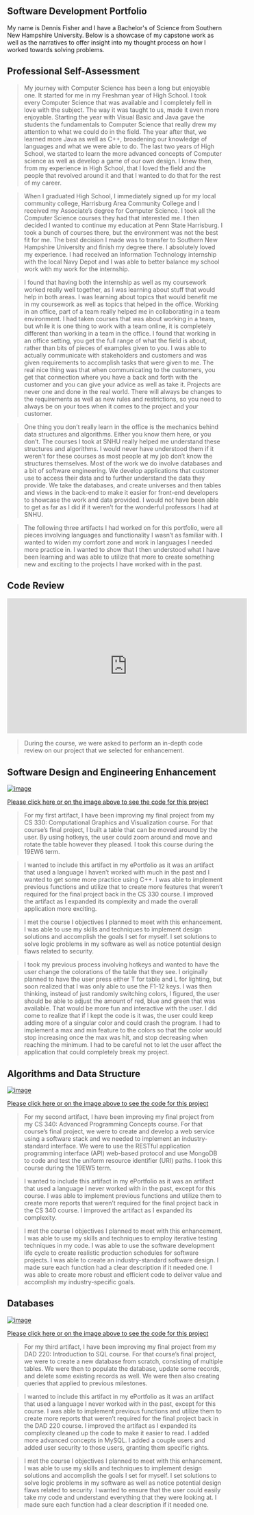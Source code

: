 ## Software Development Portfolio

My name is Dennis Fisher and I have a Bachelor's of Science from Southern New Hampshire University. Below is a showcase of my capstone work as well as the narratives to offer insight into my thought process on how I worked towards solving problems.

## Professional Self-Assessment

>My journey with Computer Science has been a long but enjoyable one. It started for me in my Freshman year of High School. I took every Computer Science that was available and I completely fell in love with the subject. The way it was taught to us, made it even more enjoyable. Starting the year with Visual Basic and Java gave the students the fundamentals to Computer Science that really drew my attention to what we could do in the field. The year after that, we learned more Java as well as C++, broadening our knowledge of languages and what we were able to do. The last two years of High School, we started to learn the more advanced concepts of Computer science as well as develop a game of our own design. I knew then, from my experience in High School, that I loved the field and the people that revolved around it and that I wanted to do that for the rest of my career. 

>When I graduated High School, I immediately signed up for my local community college, Harrisburg Area Community College and I received my Associate’s degree for Computer Science. I took all the Computer Science courses they had that interested me. I then decided I wanted to continue my education at Penn State Harrisburg. I took a bunch of courses there, but the environment was not the best fit for me. The best decision I made was to transfer to Southern New Hampshire University and finish my degree there. I absolutely loved my experience. I had received an Information Technology internship with the local Navy Depot and I was able to better balance my school work with my work for the internship. 

>I found that having both the internship as well as my coursework worked really well together, as I was learning about stuff that would help in both areas. I was learning about topics that would benefit me in my coursework as well as topics that helped in the office. Working in an office, part of a team really helped me in collaborating in a team environment. I had taken courses that was about working in a team, but while it is one thing to work with a team online, it is completely different than working in a team in the office. I found that working in an office setting, you get the full range of what the field is about, rather than bits of pieces of examples given to you. I was able to actually communicate with stakeholders and customers and was given requirements to accomplish tasks that were given to me. The real nice thing was that when communicating to the customers, you get that connection where you have a back and forth with the customer and you can give your advice as well as take it. Projects are never one and done in the real world. There will always be changes to the requirements as well as new rules and restrictions, so you need to always be on your toes when it comes to the project and your customer.

>One thing you don’t really learn in the office is the mechanics behind data structures and algorithms. Either you know them here, or you don’t. The courses I took at SNHU really helped me understand these structures and algorithms. I would never have understood them if it weren’t for these courses as most people at my job don’t know the structures themselves. Most of the work we do involve databases and a bit of software engineering. We develop applications that customer use to access their data and to further understand the data they provide. We take the databases, and create universes and then tables and views in the back-end to make it easier for front-end developers to showcase the work and data provided. I would not have been able to get as far as I did if it weren’t for the wonderful professors I had at SNHU.

>The following three artifacts I had worked on for this portfolio, were all pieces involving languages and functionality I wasn’t as familiar with. I wanted to widen my comfort zone and work in languages I needed more practice in. I wanted to show that I then understood what I have been learning and was able to utilize that more to create something new and exciting to the projects I have worked with in the past.

## Code Review
<iframe width="560" height="315" src="https://www.youtube.com/embed/etfyGvEYu7I" frameborder="0" allow="accelerometer; autoplay; encrypted-media; gyroscope; picture-in-picture" allowfullscreen></iframe>

>During the course, we were asked to perform an in-depth code review on our project that we selected for enhancement.

## Software Design and Engineering Enhancement

[![image](https://engineering.fb.com/wp-content/uploads/2015/06/1522635669452_11.jpg)](https://github.com/dennis-fisher-snhu/dennis-fisher-snhu.github.io/tree/master/tableDennis)

[Please click here or on the image above to see the code for this project](https://github.com/dennis-fisher-snhu/dennis-fisher-snhu.github.io/tree/master/tableDennis)
>For my first artifact, I have been improving my final project from my CS 330: Computational Graphics and Visualization course. For that course’s final project, I built a table that can be moved around by the user. By using hotkeys, the user could zoom around and move and rotate the table however they pleased. I took this course during the 19EW6 term. 

>I wanted to include this artifact in my ePortfolio as it was an artifact that used a language I haven’t worked with much in the past and I wanted to get some more practice using C++. I was able to implement previous functions and utilize that to create more features that weren’t required for the final project back in the CS 330 course. I improved the artifact as I expanded its complexity and made the overall application more exciting. 

>I met the course I objectives I planned to meet with this enhancement. I was able to use my skills and techniques to implement design solutions and accomplish the goals I set for myself. I set solutions to solve logic problems in my software as well as notice potential design flaws related to security. 

>I took my previous process involving hotkeys and wanted to have the user change the colorations of the table that they see. I originally planned to have the user press either T for table and L for lighting, but soon realized that I was only able to use the F1-12 keys. I was then thinking, instead of just randomly switching colors, I figured, the user should be able to adjust the amount of red, blue and green that was available. That would be more fun and interactive with the user. I did come to realize that if I kept the code is it was, the user could keep adding more of a singular color and could crash the program. I had to implement a max and min feature to the colors so that the color would stop increasing once the max was hit, and stop decreasing when reaching the minimum. I had to be careful not to let the user affect the application that could completely break my project.

## Algorithms and Data Structure

[![image](https://blog-assets.spotinst.com/app/uploads/2017/07/17202136/MongoDB-1440x728.jpg)](https://github.com/dennis-fisher-snhu/dennis-fisher-snhu.github.io/tree/master/cs-340-unit)

[Please click here or on the image above to see the code for this project](https://github.com/dennis-fisher-snhu/dennis-fisher-snhu.github.io/tree/master/cs-340-unit)

>For my second artifact, I have been improving my final project from my CS 340: Advanced Programming Concepts course. For that course’s final project, we were to create and develop a web service using a software stack and we needed to implement an industry-standard interface. We were to use the RESTful application programming interface (API) web-based protocol and use MongoDB to code and test the uniform resource identifier (URI) paths.  I took this course during the 19EW5 term. 

>I wanted to include this artifact in my ePortfolio as it was an artifact that used a language I never worked with in the past, except for this course. I was able to implement previous functions and utilize them to create more reports that weren’t required for the final project back in the CS 340 course. I improved the artifact as I expanded its complexity.

>I met the course I objectives I planned to meet with this enhancement. I was able to use my skills and techniques to employ iterative testing techniques in my code. I was able to use the software development life cycle to create realistic production schedules for software projects. I was able to create an industry-standard software design. I made sure each function had a clear description if it needed one. I was able to create more robust and efficient code to deliver value and accomplish my industry-specific goals.

## Databases

[![image](https://miro.medium.com/max/1000/1*tuQwT4emzBkWBxg_IdrsJw.jpeg)](https://github.com/dennis-fisher-snhu/dennis-fisher-snhu.github.io/tree/master/DAD%20220%20Final%20Project)

[Please click here or on the image above to see the code for this project](https://github.com/dennis-fisher-snhu/dennis-fisher-snhu.github.io/tree/master/DAD%20220%20Final%20Project)

>For my third artifact, I have been improving my final project from my DAD 220: Introduction to SQL course. For that course’s final project, we were to create a new database from scratch, consisting of multiple tables. We were then to populate the database, update some records, and delete some existing records as well. We were then also creating queries that applied to previous milestones. 

>I wanted to include this artifact in my ePortfolio as it was an artifact that used a language I never worked with in the past, except for this course. I was able to implement previous functions and utilize them to create more reports that weren’t required for the final project back in the DAD 220 course. I improved the artifact as I expanded its complexity cleaned up the code to make it easier to read. I added more advanced concepts in MySQL. I added a couple users and added user security to those users, granting them specific rights.

>I met the course I objectives I planned to meet with this enhancement. I was able to use my skills and techniques to implement design solutions and accomplish the goals I set for myself. I set solutions to solve logic problems in my software as well as notice potential design flaws related to security. I wanted to ensure that the user could easily take my code and understand everything that they were looking at. I made sure each function had a clear description if it needed one.

